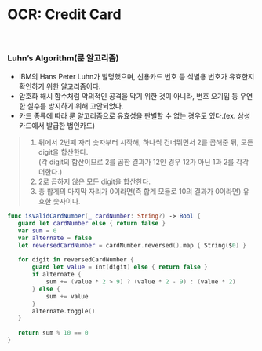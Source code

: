 # OCR: Credit Card

<br>

### Luhn’s Algorithm(룬 알고리즘)
- IBM의 Hans Peter Luhn가 발명했으며, 신용카드 번호 등 식별용 번호가 유효한지 확인하기 위한 알고리즘이다.
- 암호화 해시 함수처럼 악의적인 공격을 막기 위한 것이 아니라, 번호 오기입 등 우연한 실수를 방지하기 위해 고안되었다.
- 카드 종류에 따라 룬 알고리즘으로 유효성을 판별할 수 없는 경우도 있다.(ex. 삼성카드에서 발급한 법인카드)
     
> 1. 뒤에서 2번째 자리 숫자부터 시작해, 하나씩 건너뛰면서 2를 곱해준 뒤, 모든 digit을 합산한다. <br>
> (각 digit의 합산이므로 2를 곱한 결과가 12인 경우 12가 아닌 1과 2를 각각 더한다.)
> 2. 2로 곱하지 않은 모든 digit을 합산한다.
> 3. 총 합계의 마지막 자리가 0이라면(즉 합계 모듈로 10의 결과가 0이라면) 유효한 숫자이다.

 ```swift
 func isValidCardNumber(_ cardNumber: String?) -> Bool {
    guard let cardNumber else { return false }
    var sum = 0
    var alternate = false
    let reversedCardNumber = cardNumber.reversed().map { String($0) }
    
    for digit in reversedCardNumber {
        guard let value = Int(digit) else { return false }
        if alternate {
            sum += (value * 2 > 9) ? (value * 2 - 9) : (value * 2)
        } else {
            sum += value
        }
        alternate.toggle()
    }
    
    return sum % 10 == 0
}
 ```
